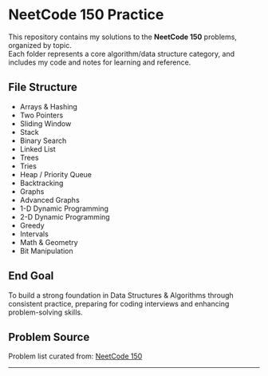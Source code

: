 # NeetCode 150 Practice

This repository contains my solutions to the **NeetCode 150** problems, organized by topic.  
Each folder represents a core algorithm/data structure category, and includes my code and notes for learning and reference.

## File Structure

- Arrays & Hashing  
- Two Pointers  
- Sliding Window  
- Stack  
- Binary Search  
- Linked List  
- Trees  
- Tries  
- Heap / Priority Queue  
- Backtracking  
- Graphs  
- Advanced Graphs  
- 1-D Dynamic Programming  
- 2-D Dynamic Programming  
- Greedy  
- Intervals  
- Math & Geometry  
- Bit Manipulation

## End Goal

To build a strong foundation in Data Structures & Algorithms through consistent practice, preparing for coding interviews and enhancing problem-solving skills.

## Problem Source

Problem list curated from: [NeetCode 150](https://neetcode.io/)

---

